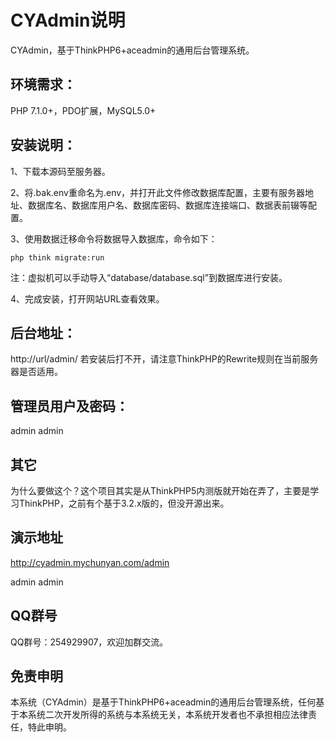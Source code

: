 # CYAdmin说明

CYAdmin，基于ThinkPHP6+aceadmin的通用后台管理系统。

## 环境需求：

PHP 7.1.0+，PDO扩展，MySQL5.0+

## 安装说明：


1、下载本源码至服务器。

2、将.bak.env重命名为.env，并打开此文件修改数据库配置，主要有服务器地址、数据库名、数据库用户名、数据库密码、数据库连接端口、数据表前辍等配置。

3、使用数据迁移命令将数据导入数据库，命令如下：

```
php think migrate:run
```

注：虚拟机可以手动导入“database/database.sql”到数据库进行安装。

4、完成安装，打开网站URL查看效果。


## 后台地址：

http://url/admin/
若安装后打不开，请注意ThinkPHP的Rewrite规则在当前服务器是否适用。

## 管理员用户及密码：

admin admin

## 其它

为什么要做这个？这个项目其实是从ThinkPHP5内测版就开始在弄了，主要是学习ThinkPHP，之前有个基于3.2.x版的，但没开源出来。

## 演示地址

http://cyadmin.mychunyan.com/admin

admin admin

## QQ群号
QQ群号：254929907，欢迎加群交流。

## 免责申明

本系统（CYAdmin）是基于ThinkPHP6+aceadmin的通用后台管理系统，任何基于本系统二次开发所得的系统与本系统无关，本系统开发者也不承担相应法律责任，特此申明。